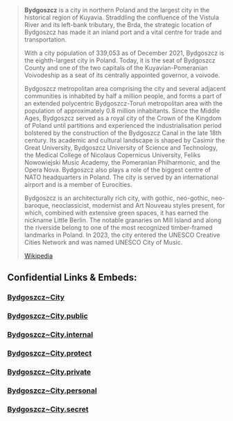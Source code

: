 
> **Bydgoszcz** is a city in northern Poland 
> and the largest city in the historical region of Kuyavia. 
> Straddling the confluence of the Vistula River and its left-bank tributary, the Brda, 
> the strategic location of Bydgoszcz has made it an inland port 
> and a vital centre for trade and transportation. 
> 
> With a city population of 339,053 as of December 2021, 
> Bydgoszcz is the eighth-largest city in Poland. 
> Today, it is the seat of Bydgoszcz County 
> and one of the two capitals of the Kuyavian-Pomeranian Voivodeship 
> as a seat of its centrally appointed governor, a voivode.
>
> Bydgoszcz metropolitan area comprising the city and several adjacent communities is inhabited by half a million people, and forms a part of an extended polycentric Bydgoszcz-Toruń metropolitan area with the population of approximately 0.8 million inhabitants. Since the Middle Ages, Bydgoszcz served as a royal city of the Crown of the Kingdom of Poland until partitions and experienced the industrialisation period bolstered by the construction of the Bydgoszcz Canal in the late 18th century. Its academic and cultural landscape is shaped by Casimir the Great University, Bydgoszcz University of Science and Technology, the Medical College of Nicolaus Copernicus University, Feliks Nowowiejski Music Academy, the Pomeranian Philharmonic, and the Opera Nova. Bydgoszcz also plays a role of the biggest centre of NATO headquarters in Poland. The city is served by an international airport and is a member of Eurocities.
>
> Bydgoszcz is an architecturally rich city, with gothic, neo-gothic, neo-baroque, neoclassicist, modernist and Art Nouveau styles present, for which, combined with extensive green spaces, it has earned the nickname Little Berlin. The notable granaries on Mill Island and along the riverside belong to one of the most recognized timber-framed landmarks in Poland. In 2023, the city entered the UNESCO Creative Cities Network and was named UNESCO City of Music.
>
> [Wikipedia](https://en.wikipedia.org/wiki/Bydgoszcz)


## Confidential Links & Embeds: 

### [Bydgoszcz~City](/_Standards/Earth/Continent/Europe/Europe~East/Poland/Provinces~Poland/Kuyavian-Pomeranian/counties~Kujawsko-Pomorskie/Bydgoszcz,County/cities~Bydgoszcz/Bydgoszcz~City.md) 

### [Bydgoszcz~City.public](/_public/Earth/Continent/Europe/Europe~East/Poland/Provinces~Poland/Kuyavian-Pomeranian/counties~Kujawsko-Pomorskie/Bydgoszcz,County/cities~Bydgoszcz/Bydgoszcz~City.public.md) 

### [Bydgoszcz~City.internal](/_internal/Earth/Continent/Europe/Europe~East/Poland/Provinces~Poland/Kuyavian-Pomeranian/counties~Kujawsko-Pomorskie/Bydgoszcz,County/cities~Bydgoszcz/Bydgoszcz~City.internal.md) 

### [Bydgoszcz~City.protect](/_protect/Earth/Continent/Europe/Europe~East/Poland/Provinces~Poland/Kuyavian-Pomeranian/counties~Kujawsko-Pomorskie/Bydgoszcz,County/cities~Bydgoszcz/Bydgoszcz~City.protect.md) 

### [Bydgoszcz~City.private](/_private/Earth/Continent/Europe/Europe~East/Poland/Provinces~Poland/Kuyavian-Pomeranian/counties~Kujawsko-Pomorskie/Bydgoszcz,County/cities~Bydgoszcz/Bydgoszcz~City.private.md) 

### [Bydgoszcz~City.personal](/_personal/Earth/Continent/Europe/Europe~East/Poland/Provinces~Poland/Kuyavian-Pomeranian/counties~Kujawsko-Pomorskie/Bydgoszcz,County/cities~Bydgoszcz/Bydgoszcz~City.personal.md) 

### [Bydgoszcz~City.secret](/_secret/Earth/Continent/Europe/Europe~East/Poland/Provinces~Poland/Kuyavian-Pomeranian/counties~Kujawsko-Pomorskie/Bydgoszcz,County/cities~Bydgoszcz/Bydgoszcz~City.secret.md)

